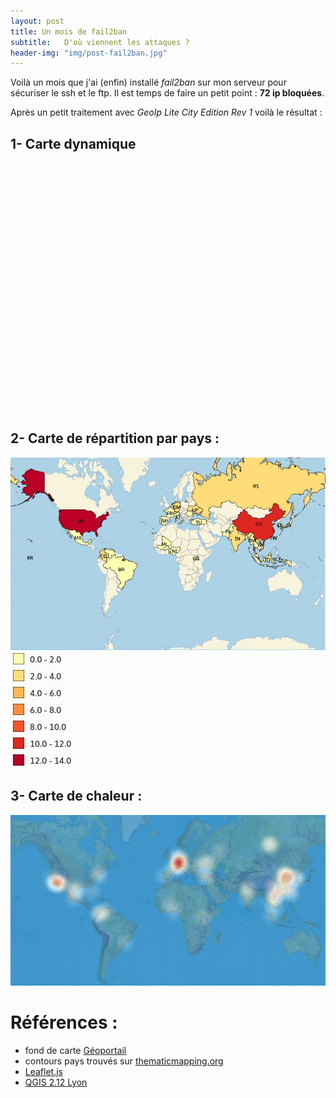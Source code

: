 ```yaml
---
layout: post
title: Un mois de fail2ban
subtitle:   D'où viennent les attaques ?
header-img: "img/post-fail2ban.jpg"
---
```


Voilà un mois que j'ai (enfin) installé *fail2ban* sur mon serveur pour sécuriser le ssh et le ftp. Il est temps de faire un petit point : **72 ip bloquées**.

Après un petit traitement avec *GeoIp Lite City Edition Rev 1* voilà le résultat :

1- Carte dynamique
------------------

<div id="map" style="height: 400px"></div>

<script src="http://cdn.leafletjs.com/leaflet/v0.7.7/leaflet.js"></script>
<script src="http://rawgithub.com/mylen/leaflet.TileLayer.WMTS/master/leaflet-tilelayer-wmts.js"></script>
<script src="http://leaflet.github.io/Leaflet.markercluster/dist/leaflet.markercluster-src.js"></script>

<script type="text/javascript">
	window.onload = function(){
		$('head').append('<link rel="stylesheet" type="text/css" href="http://cdn.leafletjs.com/leaflet/v0.7.7/leaflet.css">');
		$('head').append('<link rel="stylesheet" type="text/css" href="http://leaflet.github.io/Leaflet.markercluster/dist/MarkerCluster.css">');
		$('head').append('<link rel="stylesheet" type="text/css" href="http://leaflet.github.io/Leaflet.markercluster/dist/MarkerCluster.Default.css">');

	
		var map = L.map('map').setView([0,0], 1);


		L.tileLayer('http://wxs.ign.fr/q9zuax52wm45kvk0bro186p8/wmts?service=WMTS&request=GetTile&version=1.0.0&layer={id}&style=normal&tilematrixSet=PM&format=image%2Fjpeg&height=256&width=256&tilematrix={z}&tilerow={y}&tilecol={x}', {
			maxZoom: 8,
			minZoom: 1,
			attribution: '<a href="http://www.ign.fr">IGN</a>',
			id: 'GEOGRAPHICALGRIDSYSTEMS.MAPS.OVERVIEW'
		}).addTo(map);


		

		$.get("{{ site.baseurl }}/data/fail2ban.geojson",function(data){
			var markers = L.markerClusterGroup();
			markers.addLayer(L.geoJson(data, {
    			style: function (feature) {
        			return {color: feature.properties.color};
    			},
    			onEachFeature: function (feature, layer) {
        			layer.bindPopup("<b>"+feature.properties.field_1+"</b><br>Country: "+feature.properties.field_2+"<br>Sub.: "+feature.properties.field_3+"<br>City: "+feature.properties.field_4);
    			}
			}));
			map.addLayer(markers);
		})
		
	}
</script>


2- Carte de répartition par pays :
----------------------------------

<div class="row">
	<img src="/img/fail2ban-country.jpeg" class="col-md-9">
	<div class="col-md-3"><img src="/img/fail3ban-country-legend.jpeg"></div>
</div>

3- Carte de chaleur :
---------------------

![](/img/post-fail2ban.jpg)


Références :
============

- fond de carte [Géoportail](http://www.geoportail.gouv.fr)
- contours pays trouvés sur [thematicmapping.org](http://thematicmapping.org/downloads/world_borders.php)
- [Leaflet.js](http://leafletjs.com/)
- [QGIS 2.12 Lyon](http://qgis.org/fr/site/)